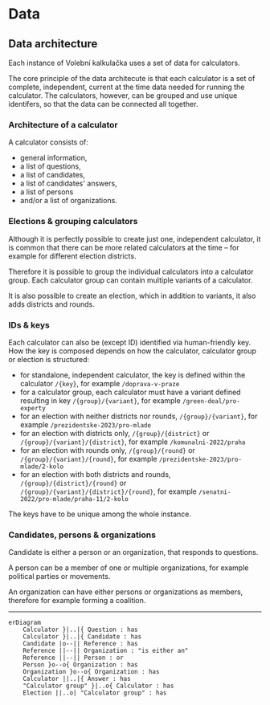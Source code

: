 # Data

## Data architecture

Each instance of Volební kalkulačka uses a set of data for calculators.

The core principle of the data architecute is that each calculator is a set of complete, independent, current at the time data needed for running the calculator. The calculators, however, can be grouped and use unique identifers, so that the data can be connected all together.

### Architecture of a calculator

A calculator consists of:

- general information,
- a list of questions,
- a list of candidates,
- a list of candidates' answers,
- a list of persons
- and/or a list of organizations.

### Elections & grouping calculators

Although it is perfectly possible to create just one, independent calculator, it is common that there can be more related calculators at the time – for example for different election districts.

Therefore it is possible to group the individual calculators into a calculator group. Each calculator group can contain multiple variants of a calculator.

It is also possible to create an election, which in addition to variants, it also adds districts and rounds.

### IDs & keys

Each calculator can also be (except ID) identified via human-friendly key. How the key is composed depends on how the calculator, calculator group or election is structured:

- for standalone, independent calculator, the key is defined within the calculator `/{key}`, for example `/doprava-v-praze`
- for a calculator group, each calculator must have a variant defined resulting in key `/{group}/{variant}`, for example `/green-deal/pro-experty`
- for an election with neither districts nor rounds, `/{group}/{variant}`, for example `/prezidentske-2023/pro-mlade`
- for an election with districts only, `/{group}/{district}` or `/{group}/{variant}/{district}`, for example `/komunalni-2022/praha`
- for an election with rounds only, `/{group}/{round}` or `/{group}/{variant}/{round}`, for example `/prezidentske-2023/pro-mlade/2-kolo`
- for an election with both districts and rounds, `/{group}/{district}/{round}` or `/{group}/{variant}/{district}/{round}`, for example `/senatni-2022/pro-mlade/praha-11/2-kolo`

The keys have to be unique among the whole instance.

### Candidates, persons & organizations

Candidate is either a person or an organization, that responds to questions.

A person can be a member of one or multiple organizations, for example political parties or movements.

An organization can have either persons or organizations as members, therefore for example forming a coalition.

---

```mermaid
erDiagram
    Calculator }|..|{ Question : has
    Calculator }|..|{ Candidate : has
    Candidate |o--|| Reference : has
    Reference ||--|| Organization : "is either an"
    Reference ||--|| Person : or
    Person }o--o{ Organization : has
    Organization }o--o{ Organization : has
    Calculator ||..|{ Answer : has
    "Calculator group" }|..o{ Calculator : has
    Election ||..o| "Calculator group" : has
```
